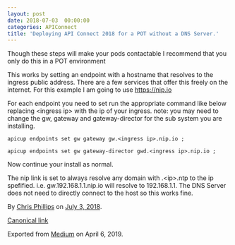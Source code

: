 ```yaml
---
layout: post
date: 2018-07-03  00:00:00
categories: APIConnect
title: 'Deploying API Connect 2018 for a POT without a DNS Server.'
---
```



Though these steps will make your pods contactable I recommend that you
only do this in a POT environment

This works by setting an endpoint with a hostname that resolves to the
ingress public address. There are a few services that offer this freely
on the internet. For this example I am going to use <https://nip.io>

For each endpoint you need to set run the appropriate command like below
replacing \<ingress ip\> with the ip of your ingress. note: you may need
to change the gw, gateway and gateway-director for the sub system you
are installing.

```
apicup endpoints set gw gateway gw.<ingress ip>.nip.io ;
```

```
apicup endpoints set gw gateway-director gwd.<ingress ip>.nip.io ;
```

Now continue your install as normal.

The nip link is set to always resolve any domain with .\<ip\>.ntp to the
ip spefified. i.e. gw.192.168.1.1.nip.io will resolve to 192.168.1.1.
The DNS Server does not need to directly connect to the host so this
works fine.





By [Chris Phillips](https://medium.com/@cminion) on
[July 3, 2018](https://medium.com/p/18eaacb1d88e).

[Canonical
link](https://medium.com/@cminion/deploying-api-connect-2018-for-a-pot-without-a-dns-server-18eaacb1d88e)

Exported from [Medium](https://medium.com) on April 6, 2019.
